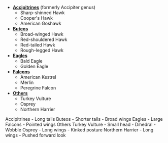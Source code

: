 * [**Accipitrines**](#accipitrines) (formerly Accipiter genus)
    * Sharp-shinned Hawk
    * Cooper's Hawk
    * American Goshawk
* [**Buteos**](#buteos)
    * Broad-winged Hawk
    * Red-shouldered Hawk
    * Red-tailed Hawk
    * Rough-legged Hawk
* [**Eagles**](#eagles)
    * Bald Eagle
    * Golden Eagle    
* [**Falcons**](#falcons)
    * American Kestrel
    * Merlin
    * Peregrine Falcon
* [**Others**](#others)
	* Turkey Vulture
	* Osprey
	* Northern Harrier

Accipitrines
    - Long tails
Buteos
    - Shorter tails
    - Broad wings
Eagles
    - Large
Falcons
    - Pointed wings
Others
    Turkey Vulture
        - Small head
        - Dihedral 
        - Wobble
    Osprey
        - Long wings
        - Kinked posture
    Northern Harrier
        - Long wings
        - Pushed forward look
